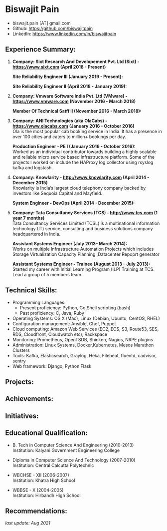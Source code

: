 #  Biswajit Pain

  * biswajit.pain [AT] gmail.com
  * Github: <https://github.com/biswajitpain>
  * LinkedIn: <https://www.linkedin.com/in/biswajitpain>
 

## Experience Summary:
 1. **Company: Sixt Research And Developement Pvt. Ltd (Sixt) - <https://www.sixt.com> (April 2018 - Present)** 

    **Site Reliability Engineer III (January 2019 - Present):**

    **Site Reliability Engineer II (April 2018 - January 2019):**

 2. **Company: Vmware Software India Pvt. Ltd (VMware) - <https://www.vmware.com> (November 2016 - March 2018)**

    **Member Of Technical Satff II (November 2016 - March 2018):** 

 3. **Company: ANI Technologies (aka OlaCabs) - <https://www.olacabs.com> (January 2016 - October 2016)**  
    Ola is the most popular cab booking service in India. It has a presence in over 100 cities and caters to million+ bookings per day.

    **Production Engineer - PE I (January 2016 - October 2016):**  
    Worked as an individual contributor towards building a highly scalable and reliable micro service based infrastructure platform. Some of the projects I worked on include the HAProxy log collector using rsyslog kafka and logstash.

 4. **Company: Knowlarity - <http://www.knowlarity.com> (April 2014 - December 2015)**  
    Knowlarity is India’s largest cloud telephony company backed by investors like Sequoia Capital and Mayfield.

    **System Engineer - DevOps (April 2014 - December 2015):**  
    


 5. **Company: Tata Consultancy Services (TCS) - <http://www.tcs.com> (1 year 7 months)**  
    Tata Consultancy Services Limited (TCSL) is a multinational information technology (IT) service, consulting and business solutions company headquartered in India.

    **Assistant Systems Engineer (July 2013– March 2014):**  
    Works on multiple Infrastructure Automation Projects which includes Storage Virtualization Capacity Planning ,Datacenter Repoprt generator

    **Assistant Systems Engineer - Trainee (August 2013 – July 2013):**  
    Started my career with Initial Learning Program (ILP) Training at TCS. Lead a group of 5 members team.

## Technical Skills:

  * Programming Languages:
      * Present proficiency:  Python, Go,Shell scripting (bash)
      * Past proficiency: C, Java, Ruby
  * Operating Systems: OS X (Mac), Linux (Debian, Ubuntu, CentOS, RHEL)
  * Configuration management: Ansible, Chef, Puppet
  * Cloud computing: Amazon Web Services (EC2, ECS, S3, Route53, SES, RDS, Cloudfront, Cloudwatch etc), Rackspace
  * Monitoring: Prometheus, OpenTSDB, Shinken, Nagios, NRPE plugins
  * Administration: Linux Systems, Docker,Kubernetes, Mesos Marathon Clusters
  * Tools: Kafka, Elasticsearch, Graylog, Heka, Filebeat, fluentd, cadvisor, sentry
  * Web framework: Django, Python Flask


## Projects:


## Achievements:


## Initiatives:


## Educational Qualification:

  * B. Tech in  Computer Science And Engineering (2010-2013)  
    Institution: Kalyani Government Engineering College  

  * Diploma in  Computer Science And Technology (2007-2010)  
    Institution: Central Calcutta Polytechnic  

  * WBCHSE - XII (2006-2007)  
    Institution: Khatra High School  

  * WBBSE - X (2004-2005)  
    Institution: Hirbandh High School  

## Recommendations:



*last update: Aug 2021*
